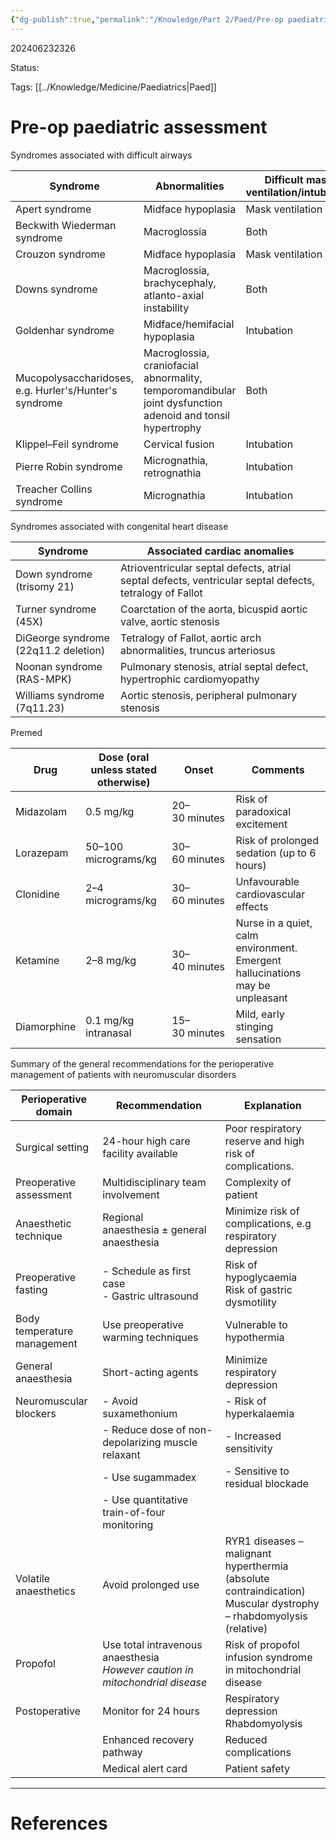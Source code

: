 ```yaml
---
{"dg-publish":true,"permalink":"/Knowledge/Part 2/Paed/Pre-op paediatric assessment/"}
---
```



202406232326

Status: 

Tags: [[../Knowledge/Medicine/Paediatrics\|Paed]]

# Pre-op paediatric assessment




Syndromes associated with difficult airways

|Syndrome|Abnormalities|Difficult mask ventilation/intubation|
|---|---|---|
|Apert syndrome|Midface hypoplasia|Mask ventilation|
|Beckwith Wiederman syndrome|Macroglossia|Both|
|Crouzon syndrome|Midface hypoplasia|Mask ventilation|
|Downs syndrome|Macroglossia, brachycephaly, atlanto-axial instability|Both|
|Goldenhar syndrome|Midface/hemifacial hypoplasia|Intubation|
|Mucopolysaccharidoses, e.g. Hurler's/Hunter's syndrome|Macroglossia, craniofacial abnormality, temporomandibular joint dysfunction adenoid and tonsil hypertrophy|Both|
|Klippel–Feil syndrome|Cervical fusion|Intubation|
|Pierre Robin syndrome|Micrognathia, retrognathia|Intubation|
|Treacher Collins syndrome|Micrognathia|Intubation|

Syndromes associated with congenital heart disease

| **Syndrome**                         | **Associated cardiac anomalies**                                                                        |
| ------------------------------------ | ------------------------------------------------------------------------------------------------------- |
| Down syndrome (trisomy 21)           | Atrioventricular septal defects, atrial septal defects, ventricular septal defects, tetralogy of Fallot |
| Turner syndrome (45X)                | Coarctation of the aorta, bicuspid aortic valve, aortic stenosis                                        |
| DiGeorge syndrome (22q11.2 deletion) | Tetralogy of Fallot, aortic arch abnormalities, truncus arteriosus                                      |
| Noonan syndrome (RAS-MPK)            | Pulmonary stenosis, atrial septal defect, hypertrophic cardiomyopathy                                   |
| Williams syndrome (7q11.23)          | Aortic stenosis, peripheral pulmonary stenosis                                                          |

Premed

| Drug        | Dose (oral unless stated otherwise) | Onset         | Comments                                                                      |
| ----------- | ----------------------------------- | ------------- | ----------------------------------------------------------------------------- |
| Midazolam   | 0.5 mg/kg                           | 20–30 minutes | Risk of paradoxical excitement                                                |
| Lorazepam   | 50–100 micrograms/kg                | 30–60 minutes | Risk of prolonged sedation (up to 6 hours)                                    |
| Clonidine   | 2–4 micrograms/kg                   | 30–60 minutes | Unfavourable cardiovascular effects                                           |
| Ketamine    | 2–8 mg/kg                           | 30–40 minutes | Nurse in a quiet, calm environment. Emergent hallucinations may be unpleasant |
| Diamorphine | 0.1 mg/kg intranasal                | 15–30 minutes | Mild, early stinging sensation                                                |


Summary of the general recommendations for the perioperative management of patients with neuromuscular disorders

| Perioperative domain        | Recommendation                                                                    | Explanation                                                                                                            |
| --------------------------- | --------------------------------------------------------------------------------- | ---------------------------------------------------------------------------------------------------------------------- |
| Surgical setting            | 24-hour high care facility available                                              | Poor respiratory reserve and high risk of complications.                                                               |
| Preoperative assessment     | Multidisciplinary team involvement                                                | Complexity of patient                                                                                                  |
| Anaesthetic technique       | Regional anaesthesia ± general anaesthesia                                        | Minimize risk of complications, e.g respiratory depression                                                             |
| Preoperative fasting        | - Schedule as first case<br>- Gastric ultrasound                                  | Risk of hypoglycaemia  <br>Risk of gastric dysmotility                                                                 |
| Body temperature management | Use preoperative warming techniques                                               | Vulnerable to hypothermia                                                                                              |
| General anaesthesia         | Short-acting agents                                                               | Minimize respiratory depression                                                                                        |
| Neuromuscular blockers      | - Avoid suxamethonium                                                             | - Risk of hyperkalaemia                                                                                                |
|                             | - Reduce dose of non-depolarizing muscle relaxant                                 | - Increased sensitivity                                                                                                |
|                             | - Use sugammadex                                                                  | - Sensitive to residual blockade                                                                                       |
|                             | - Use quantitative train-of-four monitoring                                       |                                                                                                                        |
| Volatile anaesthetics       | Avoid prolonged use                                                               | RYR1 diseases – malignant hyperthermia (absolute contraindication)  <br>Muscular dystrophy – rhabdomyolysis (relative) |
| Propofol                    | Use total intravenous anaesthesia  <br>_However caution in mitochondrial disease_ | Risk of propofol infusion syndrome in mitochondrial disease                                                            |
| Postoperative               | Monitor for 24 hours                                                              | Respiratory depression  <br>Rhabdomyolysis                                                                             |
|                             | Enhanced recovery pathway                                                         | Reduced complications                                                                                                  |
|                             | Medical alert card                                                                | Patient safety                                                                                                         |




___
# References
